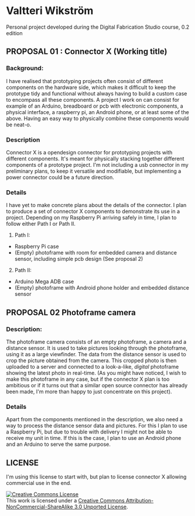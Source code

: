 # Valtteri Wikström

Personal project developed during the Digital Fabrication Studio course, 0.2 edition

## PROPOSAL 01 : Connector X (Working title)
### Background:
I have realised that prototyping projects often consist of different components on the hardware side, which makes it difficult to keep the prototype tidy and functional without always having to build a custom case to encompass all these components. A project I work on can consist for example of an Arduino, breadboard or pcb with electronic components, a physical interface, a raspberry pi, an Android phone, or at least some of the above. Having an easy way to physically combine these components would be neat-o.

### Description
Connector X is a opendesign connector for prototyping projects with different components. It's meant for physically stacking together different components of a prototype project. I'm not including a usb connector in my preliminary plans, to keep it versatile and modifiable, but implementing a power connector could be a future direction.

### Details
I have yet to make concrete plans about the details of the connector. I plan to produce a set of connector X components to demonstrate its use in a project. Depending on my Raspberry Pi arriving safely in time, I plan to follow either Path I or Path II.

1. Path I:
* Raspberry Pi case
* (Empty) photoframe with room for embedded camera and distance sensor, including simple pcb design (See proposal 2)

2. Path II:
* Arduino Mega ADB case
* (Empty) photoframe with Android phone holder and embedded distance sensor


## PROPOSAL 02 Photoframe camera
### Description:
The photoframe camera consists of an empty photoframe, a camera and a distance sensor. It is used to take pictures looking through the photoframe, using it as a large viewfinder. The data from the distance sensor is used to crop the picture obtained from the camera. This cropped photo is then uploaded to a server and connected to a look-a-like, _digital_ photoframe showing the latest photo in real-time. (As you might have noticed, I wish to make this photoframe in any case, but if the connector X plan is too ambitious or if it turns out that a similar open source connector has already been made, I'm more than happy to just concentrate on this project).

### Details
Apart from the components mentioned in the description, we also need a way to process the distance sensor data and pictures. For this I plan to use a Raspberry Pi, but due to trouble with delivery I might not be able to receive my unit in time. If this is the case, I plan to use an Android phone and an Arduino to serve the same purpose.


## LICENSE
I'm using this license to start with, but plan to license connector X allowing commercial use in the end.

<a rel="license" href="http://creativecommons.org/licenses/by-nc-sa/3.0/deed.en_US"><img alt="Creative Commons License" style="border-width:0" src="http://i.creativecommons.org/l/by-nc-sa/3.0/88x31.png" /></a><br />This work is licensed under a <a rel="license" href="http://creativecommons.org/licenses/by-nc-sa/3.0/deed.en_US">Creative Commons Attribution-NonCommercial-ShareAlike 3.0 Unported License</a>.